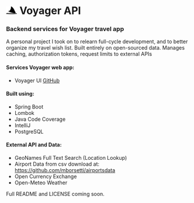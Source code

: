 # <img src="/src/main/resources/images/logo.svg" width="30"> Voyager API
### Backend services for Voyager travel app
A personal project I took on to relearn full-cycle development, and to better organize my travel wish list. Built entirely on open-sourced data. Manages caching, authorization tokens, request limits to external APIs

#### Services Voyager web app: 
- Voyager UI <a href='https://github.com/maxinefonua/voyager-ui' target='_blank' rel='noopener noreferrer nofollow'>GitHub</a>

#### Built using:
- Spring Boot
- Lombok
- Java Code Coverage
- IntelliJ
- PostgreSQL

#### External API and Data:
- GeoNames Full Text Search (Location Lookup)
- Airport Data from csv download at: https://github.com/mborsetti/airportsdata
- Open Currency Exchange
- Open-Meteo Weather

Full README and LICENSE coming soon.